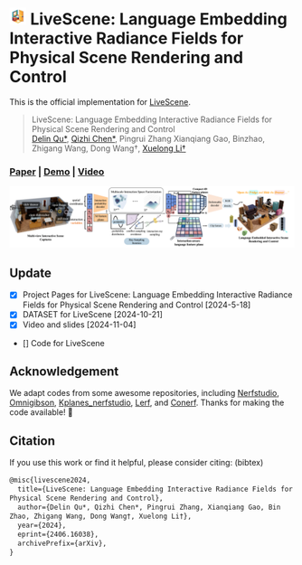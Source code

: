 # <img src="https://github.com/Tavish9/livescene/raw/main/docs/static/image/icons/favicon.webp" height="30px"> LiveScene: Language Embedding Interactive Radiance Fields for Physical Scene Rendering and Control
This is the official implementation for [LiveScene](https://livescenes.github.io/).

> LiveScene: Language Embedding Interactive Radiance Fields for Physical Scene Rendering and Control <br />
> [Delin Qu*](https://delinqu.github.io), [Qizhi Chen*](https://github.com/Tavish9), Pingrui Zhang Xianqiang Gao, Binzhao, Zhigang Wang, Dong Wang†, [Xuelong Li†](https://scholar.google.com/citations?user=ahUibskAAAAJ)

### [Paper](https://arxiv.org/abs/2406.16038) | [Demo](https://livescenes.github.io) | [Video](https://youtu.be/4gqUoCFK_0Q?si=fPY1HHYtUU6D6lkf)

<div align='center'>
<img src="https://github.com/Tavish9/livescene/raw/main/docs/static/image/pipeline.png" >
</div>

## Update
- [x] Project Pages for LiveScene: Language Embedding Interactive Radiance Fields for Physical Scene Rendering and Control [2024-5-18]
- [x] DATASET for LiveScene [2024-10-21]
- [x] Video and slides [2024-11-04]
- [] Code for LiveScene


## Acknowledgement

We adapt codes from some awesome repositories, including [Nerfstudio](https://github.com/nerfstudio-project/nerfstudio), [Omnigibson](https://behavior.stanford.edu/omnigibson/getting_started/installation.html), [Kplanes_nerfstudio](https://github.com/Giodiro/kplanes_nerfstudio), [Lerf](https://github.com/kerrj/lerf/), and [Conerf](https://github.com/kacperkan/conerf). Thanks for making the code available! 🤗

## Citation

If you use this work or find it helpful, please consider citing: (bibtex)
```
@misc{livescene2024,
  title={LiveScene: Language Embedding Interactive Radiance Fields for Physical Scene Rendering and Control}, 
  author={Delin Qu*, Qizhi Chen*, Pingrui Zhang, Xianqiang Gao, Bin Zhao, Zhigang Wang, Dong Wang†, Xuelong Li†},
  year={2024},
  eprint={2406.16038},
  archivePrefix={arXiv},
}
```

